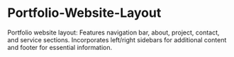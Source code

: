 # Portfolio-Website-Layout
Portfolio website layout: Features navigation bar, about, project, contact, and service sections. Incorporates left/right sidebars for additional content and footer for essential information.

